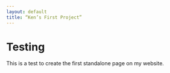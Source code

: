 ```yaml
---
layout: default
title: “Ken’s First Project”
---
```


# Testing

This is a test to create the first standalone page on my website.

